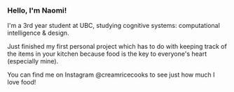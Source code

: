 ### Hello, I'm Naomi!

<!--
**naaomitran/naaomitran** is a ✨ _special_ ✨ repository because its `README.md` (this file) appears on your GitHub profile.

Here are some ideas to get you started:

- 🔭 I’m currently working on ...
- 🌱 I’m currently learning ...
- 👯 I’m looking to collaborate on ...
- 🤔 I’m looking for help with ...
- 💬 Ask me about ...
- 📫 How to reach me: ...
- 😄 Pronouns: ...
- ⚡ Fun fact: ...
-->

I'm a 3rd year student at UBC, studying cognitive systems: computational intelligence & design.

Just finished my first personal project which has to do with keeping track of the items in your kitchen because food is the key to everyone's heart (especially mine).

You can find me on Instagram @creamricecooks to see just how much I love food!



